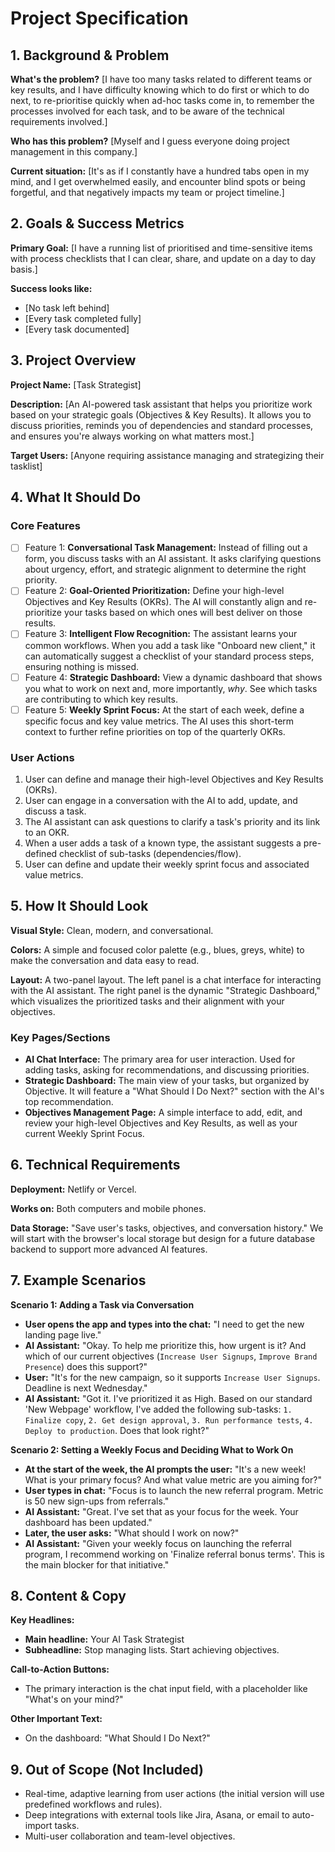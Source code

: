 # Project Specification

## 1. Background & Problem
**What's the problem?** [I have too many tasks related to different teams or key results, and I have difficulty knowing which to do first or which to do next, to re-prioritise quickly when ad-hoc tasks come in, to remember the processes involved for each task, and to be aware of the technical requirements involved.]

**Who has this problem?** [Myself and I guess everyone doing project management in this company.]

**Current situation:** [It's as if I constantly have a hundred tabs open in my mind, and I get overwhelmed easily, and encounter blind spots or being forgetful, and that negatively impacts my team or project timeline.]

## 2. Goals & Success Metrics
**Primary Goal:** [I have a running list of prioritised and time-sensitive items with process checklists that I can clear, share, and update on a day to day basis.]

**Success looks like:**
- [No task left behind]
- [Every task completed fully]
- [Every task documented]

## 3. Project Overview
**Project Name:** [Task Strategist]

**Description:** [An AI-powered task assistant that helps you prioritize work based on your strategic goals (Objectives & Key Results). It allows you to discuss priorities, reminds you of dependencies and standard processes, and ensures you're always working on what matters most.]

**Target Users:** [Anyone requiring assistance managing and strategizing their tasklist]

## 4. What It Should Do
### Core Features
- [ ] Feature 1: **Conversational Task Management:** Instead of filling out a form, you discuss tasks with an AI assistant. It asks clarifying questions about urgency, effort, and strategic alignment to determine the right priority.
- [ ] Feature 2: **Goal-Oriented Prioritization:** Define your high-level Objectives and Key Results (OKRs). The AI will constantly align and re-prioritize your tasks based on which ones will best deliver on those results.
- [ ] Feature 3: **Intelligent Flow Recognition:** The assistant learns your common workflows. When you add a task like "Onboard new client," it can automatically suggest a checklist of your standard process steps, ensuring nothing is missed.
- [ ] Feature 4: **Strategic Dashboard:** View a dynamic dashboard that shows you what to work on next and, more importantly, *why*. See which tasks are contributing to which key results.
- [ ] Feature 5: **Weekly Sprint Focus:** At the start of each week, define a specific focus and key value metrics. The AI uses this short-term context to further refine priorities on top of the quarterly OKRs.

### User Actions
1. User can define and manage their high-level Objectives and Key Results (OKRs).
2. User can engage in a conversation with the AI to add, update, and discuss a task.
3. The AI assistant can ask questions to clarify a task's priority and its link to an OKR.
4. When a user adds a task of a known type, the assistant suggests a pre-defined checklist of sub-tasks (dependencies/flow).
5. User can define and update their weekly sprint focus and associated value metrics.

## 5. How It Should Look
**Visual Style:** Clean, modern, and conversational.

**Colors:** A simple and focused color palette (e.g., blues, greys, white) to make the conversation and data easy to read.

**Layout:** A two-panel layout. The left panel is a chat interface for interacting with the AI assistant. The right panel is the dynamic "Strategic Dashboard," which visualizes the prioritized tasks and their alignment with your objectives.

### Key Pages/Sections
- **AI Chat Interface:** The primary area for user interaction. Used for adding tasks, asking for recommendations, and discussing priorities.
- **Strategic Dashboard:** The main view of your tasks, but organized by Objective. It will feature a "What Should I Do Next?" section with the AI's top recommendation.
- **Objectives Management Page:** A simple interface to add, edit, and review your high-level Objectives and Key Results, as well as your current Weekly Sprint Focus.

## 6. Technical Requirements
**Deployment:** Netlify or Vercel.

**Works on:** Both computers and mobile phones.

**Data Storage:** "Save user's tasks, objectives, and conversation history." We will start with the browser's local storage but design for a future database backend to support more advanced AI features.

## 7. Example Scenarios
**Scenario 1: Adding a Task via Conversation**
- **User opens the app and types into the chat:** "I need to get the new landing page live."
- **AI Assistant:** "Okay. To help me prioritize this, how urgent is it? And which of our current objectives (`Increase User Signups`, `Improve Brand Presence`) does this support?"
- **User:** "It's for the new campaign, so it supports `Increase User Signups`. Deadline is next Wednesday."
- **AI Assistant:** "Got it. I've prioritized it as High. Based on our standard 'New Webpage' workflow, I've added the following sub-tasks: `1. Finalize copy`, `2. Get design approval`, `3. Run performance tests`, `4. Deploy to production`. Does that look right?"

**Scenario 2: Setting a Weekly Focus and Deciding What to Work On**
- **At the start of the week, the AI prompts the user:** "It's a new week! What is your primary focus? And what value metric are you aiming for?"
- **User types in chat:** "Focus is to launch the new referral program. Metric is 50 new sign-ups from referrals."
- **AI Assistant:** "Great. I've set that as your focus for the week. Your dashboard has been updated."
- **Later, the user asks:** "What should I work on now?"
- **AI Assistant:** "Given your weekly focus on launching the referral program, I recommend working on 'Finalize referral bonus terms'. This is the main blocker for that initiative."

## 8. Content & Copy
**Key Headlines:**
- **Main headline:** Your AI Task Strategist
- **Subheadline:** Stop managing lists. Start achieving objectives.

**Call-to-Action Buttons:**
- The primary interaction is the chat input field, with a placeholder like "What's on your mind?"

**Other Important Text:**
- On the dashboard: "What Should I Do Next?"

## 9. Out of Scope (Not Included)
- Real-time, adaptive learning from user actions (the initial version will use predefined workflows and rules).
- Deep integrations with external tools like Jira, Asana, or email to auto-import tasks.
- Multi-user collaboration and team-level objectives.